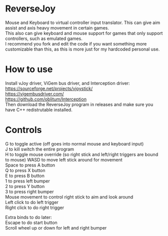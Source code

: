 # ReverseJoy
Mouse and Keyboard to virtual controller input translator. This can give aim assist and axis heavy movement in certain games. <br>
This also can give keyboard and mouse support for games that only support controllers, such as emulated games. <br>
I recommend you fork and edit the code if you want something more customizable than this, as this is more just for my hardcoded personal use.

# How to use
Install vJoy driver, ViGem bus driver, and Interception driver: <br>
https://sourceforge.net/projects/vjoystick/ <br>
https://vigembusdriver.com/ <br>
https://github.com/oblitum/Interception <br>
Then download the ReverseJoy program in releases and make sure you have C++ redistrutable installed. <br>

# Controls
G to toggle active (off goes into normal mouse and keyboard input) <br>
J to kill switch the entire program <br>
H to toggle mouse override (so right stick and left/right triggers are bound to mouse)
WASD to move left stick around for movement <br>
Space to press A button <br>
Q to press X button <br>
E to press B button <br>
1 to press left bumper <br>
2 to press Y button  <br>
3 to press right bumper  <br>
Mouse movement to control right stick to aim and look around <br>
Left click to do left trigger <br>
Right click to do right trigger  <br>

Extra binds to do later: <br>
Escape to do start button  <br>
Scroll wheel up or down for left and right bumper
